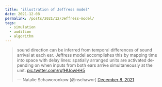 ```yaml
---
title: 'illustration of Jeffress model'
date: 2021-12-08
permalink: /posts/2021/12/Jeffress-model/
tags:
  - simulation
  - audition
  - algorithm
---
```

<blockquote class="twitter-tweet"><p lang="en" dir="ltr">sound direction can be inferred from temporal differences of sound arrival at each ear. Jeffress model accomplishes this by mapping time into space with delay lines: spatially arranged units are activated depending on when inputs from both ears arrive simultaneously at the unit. <a href="https://t.co/rgfHUowHH5">pic.twitter.com/rgfHUowHH5</a></p>&mdash; Natalie Schaworonkow (@nschawor) <a href="https://twitter.com/nschawor/status/1468579270943461381?ref_src=twsrc%5Etfw">December 8, 2021</a></blockquote><script async src="https://platform.twitter.com/widgets.js" charset="utf-8"></script>